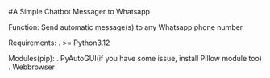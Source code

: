 #A Simple Chatbot Messager to Whatsapp

Function: Send automatic message(s) to any Whatsapp phone number

Requirements:
. >= Python3.12

  Modules(pip):
  . PyAutoGUI(if you have some issue, install Pillow module too)
  . Webbrowser

